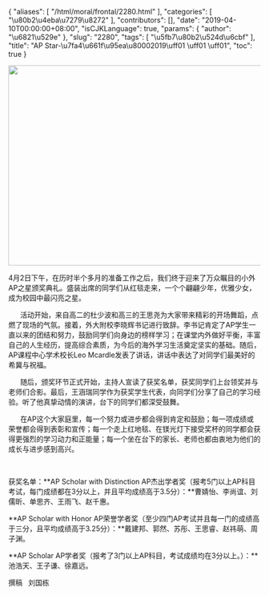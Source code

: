 {
    "aliases": [
        "/html/moral/frontal/2280.html"
    ],
    "categories": [
        "\u80b2\u4eba\u7279\u8272"
    ],
    "contributors": [],
    "date": "2019-04-10T00:00:00+08:00",
    "isCJKLanguage": true,
    "params": {
        "author": "\u6821\u529e"
    },
    "slug": "2280",
    "tags": [
        "\u5fb7\u80b2\u524d\u6cbf"
    ],
    "title": "AP Star-\u7fa4\u661f\u95ea\u80002019\uff01 \uff01 \uff01",
    "toc": true
}


<img
    src="https://cdn.tfls.online/mirror/full/f2ecde4ea4e83f7cbbf34134e4ef8aa1ef7d62cc.jpg"
    style="display:block;margin-left:auto;margin-right:auto;"
    decoding="async"
    fetchpriority="auto"
    loading="lazy"
    height="400"
    width="600"
/>







4月2日下午，在历时半个多月的准备工作之后，我们终于迎来了万众瞩目的小外AP之星颁奖典礼。盛装出席的同学们从红毯走来，一个个翩翩少年，优雅少女，成为校园中最闪亮之星。




      活动开始，来自高二的杜少波和高三的王思尧为大家带来精彩的开场舞蹈，点燃了现场的气氛。接着，外大附校李晓辉书记进行致辞。李书记肯定了AP学生一直以来的团结和努力，鼓励同学们向身边的榜样学习；在课堂内外做好平衡，丰富自己的人生经历，提高综合素质，为今后的海外学习生活奠定坚实的基础。随后，AP课程中心学术校长Leo Mcardle发表了讲话，讲话中表达了对同学们最美好的希冀与祝福。




      随后，颁奖环节正式开始，主持人宣读了获奖名单，获奖同学们上台领奖并与老师们合影。最后，王涵瑞同学作为获奖学生代表，向同学们分享了自己的学习经验。听了他真挚动情的演讲，台下的同学们都深受鼓舞。




      在AP这个大家庭里，每一个努力或进步都会得到肯定和鼓励；每一项成绩或荣誉都会得到表彰和宣传；每一个走上红地毯、在镁光灯下接受奖杯的同学都会获得更强烈的学习动力和正能量；每一个坐在台下的家长、老师也都由衷地为他们的成长与进步感到高兴。




 




获奖名单：**AP Scholar with Distinction AP杰出学者奖（报考5门以上AP科目考试，每门成绩都在3分以上，并且平均成绩高于3.5分）：**曹婧怡、李尚谊、刘儒昕、单思齐、王雨飞、赵千惠。




**AP Scholar with Honor AP荣誉学者奖（至少四门AP考试并且每一门的成绩高于三分，且平均成绩高于3.25分）：**戴建邦、郭然、苏彤、王思睿、赵祎萌、周子渊。




**AP Scholar AP学者奖（报考了3门以上AP科目，考试成绩均在3分以上。）：**池浩天、王子谦、徐嘉远。








撰稿   刘国栋


